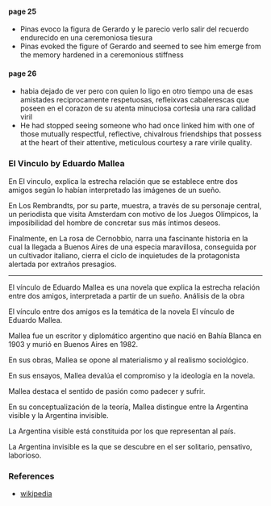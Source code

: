 
#### page 25

- Pinas evoco la figura de Gerardo y le parecio verlo salir del recuerdo endurecido en una ceremoniosa tiesura
- Pinas evoked the figure of Gerardo and seemed to see him emerge from the memory hardened in a ceremonious stiffness

#### page 26

- habia dejado de ver pero con quien lo ligo en otro tiempo una de esas amistades reciprocamente respetuosas, refleixvas cabalerescas que poseen en el corazon de su atenta minuciosa cortesia una rara calidad viril
- He had stopped seeing someone who had once linked him with one of those mutually respectful, reflective, chivalrous friendships that possess at the heart of their attentive, meticulous courtesy a rare virile quality.

### El Vinculo by Eduardo Mallea

En El vinculo, explica la estrecha relación que se establece entre dos amigos según lo habían interpretado las imágenes de un sueño.

En Los Rembrandts, por su parte, muestra, a través de su personaje central, un periodista que visita Amsterdam con motivo de los Juegos Olímpicos, la imposibilidad del hombre de concretar sus más íntimos deseos.

Finalmente, en La rosa de Cernobbio, narra una fascinante historia en la cual la llegada a Buenos Aires de una especia maravillosa, conseguida por un cultivador italiano, cierra el ciclo de inquietudes de la protagonista alertada por extraños presagios.

---

El vínculo de Eduardo Mallea es una novela que explica la estrecha relación entre dos amigos, interpretada a partir de un sueño.
Análisis de la obra

El vínculo entre dos amigos es la temática de la novela El vínculo de Eduardo Mallea.

Mallea fue un escritor y diplomático argentino que nació en Bahía Blanca en 1903 y murió en Buenos Aires en 1982.

En sus obras, Mallea se opone al materialismo y al realismo sociológico.

En sus ensayos, Mallea devalúa el compromiso y la ideología en la novela.

Mallea destaca el sentido de pasión como padecer y sufrir.

En su conceptualización de la teoría, Mallea distingue entre la Argentina visible y la Argentina invisible.

La Argentina visible está constituida por los que representan al país.

La Argentina invisible es la que se descubre en el ser solitario, pensativo, laborioso.

### References

- [wikipedia](https://es.wikipedia.org/wiki/Eduardo_Mallea)
